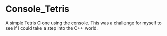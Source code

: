 # Console_Tetris

A simple Tetris Clone using the console.
This was a challenge for myself to see if I could take a step into the C++ world.
